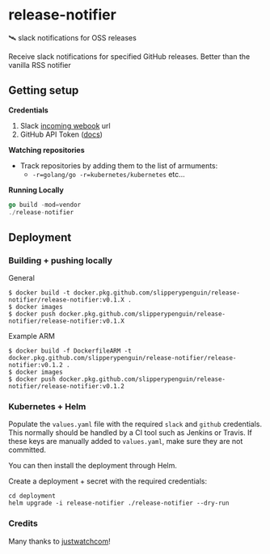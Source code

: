 # release-notifier
🛰 slack notifications for OSS releases

Receive slack notifications for specified GitHub releases. Better than the vanilla RSS notifier


## Getting setup
**Credentials**
1. Slack [incoming webook](https://api.slack.com/incoming-webhooks) url
2. GitHub API Token ([docs](https://help.github.com/en/github/authenticating-to-github/creating-a-personal-access-token-for-the-command-line))

**Watching repositories**
- Track repositories by adding them to the list of armuments:
  - `-r=golang/go -r=kubernetes/kubernetes` etc...


**Running Locally**
```go
go build -mod=vendor
./release-notifier
```

## Deployment
### **Building + pushing locally**
General
```
$ docker build -t docker.pkg.github.com/slipperypenguin/release-notifier/release-notifier:v0.1.X .
$ docker images
$ docker push docker.pkg.github.com/slipperypenguin/release-notifier/release-notifier:v0.1.X
```

Example ARM
```
$ docker build -f DockerfileARM -t docker.pkg.github.com/slipperypenguin/release-notifier/release-notifier:v0.1.2 .
$ docker images
$ docker push docker.pkg.github.com/slipperypenguin/release-notifier/release-notifier:v0.1.2
```


### **Kubernetes + Helm**
Populate the `values.yaml` file with the required `slack` and `github` credentials. This normally should be handled by a CI tool such as Jenkins or Travis. If these keys are manually added to `values.yaml`, make sure they are not committed.

You can then install the deployment through Helm.

Create a deployment + secret with the required credentials:
```shell script
cd deployment
helm upgrade -i release-notifier ./release-notifier --dry-run
```


### Credits
Many thanks to [justwatchcom](https://github.com/justwatchcom)!
